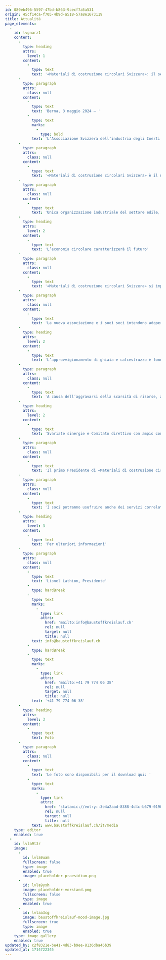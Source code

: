 ```yaml
---
id: 080eb496-5597-47bd-b863-9cecf7a5a531
origin: 45cf14ca-f705-4b9d-a518-57a8e1673119
title: Attualità
page_elements:
  -
    id: lvgnarz1
    content:
      -
        type: heading
        attrs:
          level: 1
        content:
          -
            type: text
            text: '«Materiali di costruzione circolari Svizzera»: il settore della ghiaia, del calcestruzzo e del riciclaggio unisce le forze in una nuova associazione di categoria.'
      -
        type: paragraph
        attrs:
          class: null
        content:
          -
            type: text
            text: 'Berna, 3 maggio 2024 – '
          -
            type: text
            marks:
              -
                type: bold
            text: 'L’Associazione Svizzera dell’industria degli Inerti e del Calcestruzzo ASIC e l’associazione di categoria asr Riciclaggio materiali costruzione Svizzera hanno deciso di fondersi. Questa fusione in «Materiali di costruzione circolari Svizzera» crea una nuova e solida associazione di categoria con l’intento di contribuire a plasmare il futuro dell’industria svizzera delle costruzioni e del riciclaggio. Priorità dell’associazione sono: la sicurezza dell’approvvigionamento di materie prime minerali nel nostro Paese e la chiusura dei cicli che preservi il valore dei nostri materiali da costruzione.'
      -
        type: paragraph
        attrs:
          class: null
        content:
          -
            type: text
            text: '«Materiali di costruzione circolari Svizzera» è il nome della nuova associazione del settore della ghiaia, del calcestruzzo e del riciclaggio. Nel giorno corrente di fondazione, circa 400 soci hanno formalizzato la fusione dell’Associazione Svizzera dell’industria degli Inerti e del Calcestruzzo ASIC con asr Riciclaggio materiali costruzione Svizzera, dopo che gli stessi soci delle due associazioni hanno dato la loro approvazione alla fusione nelle rispettive assemblee generali. La nuova associazione intende unire le forze comuni, ampliare ulteriormente la propria competenza specialistica, anticipare le sfide future e contribuire attivamente a plasmare il futuro dell’edilizia svizzera.'
      -
        type: paragraph
        attrs:
          class: null
        content:
          -
            type: text
            text: 'Unica organizzazione industriale del settore edile, la nuova associazione rappresenta gli interessi di tutte le parti coinvolte sulla base di un’economia circolare di alta qualità: dall’estrazione al molteplice utilizzo all’interno del ciclo, fino allo stoccaggio. Nel settore dei materiali minerali da costruzione, «Materiali di costruzione circolari Svizzera» presenta sin dalla fondazione un grado di organizzazione superiore all’80 percento e rappresenta più di 1’000 siti di estrazione della ghiaia, stabilimenti per la produzione di calcestruzzo e centri di riciclaggio in Svizzera. In coordinamento con le autorità di pianificazione, l’associazione intende contribuire a creare condizioni quadro che garantiscano l’approvvigionamento sostenibile del settore edile di materie prime e materiali edili minerali, contribuendo altresì alla salvaguardia in futuro dei circa 100’000 posti di lavoro del settore dell’edilizia principale.'
      -
        type: heading
        attrs:
          level: 2
        content:
          -
            type: text
            text: 'L’economia circolare caratterizzerà il futuro'
      -
        type: paragraph
        attrs:
          class: null
        content:
          -
            type: text
            text: '«Materiali di costruzione circolari Svizzera» si impegna per l’utilizzo sostenibile e rispettoso dell’ambiente delle materie prime minerali, in particolare alla luce della crescente scarsità di risorse. L’obiettivo è mantenere i materiali da costruzione all’interno del ciclo, come giustamente si aspettano la società e il mondo politico. Il tema dell’economia circolare, che negli ultimi anni ha plasmato l’economia – in particolare il settore edile – e che in futuro acquisirà una rilevanza ancora maggiore, sarà al centro delle attività dell’associazione. A tal scopo saranno sviluppate tecnologie e metodi innovativi per l’estrazione e il trattamento di materie prime minerali e materiali edili riciclati nel rispetto dell’ambiente. Sarà intensificata la collaborazione tra istituti universitari, enti di ricerca e imprese, creando così un nuovo centro di competenza.'
      -
        type: paragraph
        attrs:
          class: null
        content:
          -
            type: text
            text: 'La nuova associazione e i suoi soci intendono adoperarsi per ridurre la quantità di rifiuti nel settore dei materiali da costruzione con cicli di alta qualità e risanamenti rispettosi dell’ambiente, contribuendo così efficacemente a limitare l’impronta ecologica per una Svizzera sostenibile. In particolare, l’utilizzo di cave di ghiaia come habitat per la fauna e la flora offre un ulteriore potenziale in quest’ottica. Al termine dell’estrazione della ghiaia, le superfici vengono ricoltivate e rinaturate così da riportare la qualità del suolo almeno a quella precedente all’estrazione. In questo modo la natura viene integrata nell’economia circolare in modo spontaneo.'
      -
        type: heading
        attrs:
          level: 2
        content:
          -
            type: text
            text: 'L’approvvigionamento di ghiaia e calcestruzzo è fondamentale per la Svizzera'
      -
        type: paragraph
        attrs:
          class: null
        content:
          -
            type: text
            text: 'A causa dell’aggravarsi della scarsità di risorse, anche la sicurezza dell’approvvigionamento di materie prime minerali e lo smaltimento sicuro dei materiali di demolizione risultanti saranno un tema importante dell’associazione «Materiali di costruzione circolari Svizzera». Le ampie superfici con ubicazione vincolata, di cui necessitano i soci dell’associazione per il trattamento della ghiaia e dei materiali di demolizione, stanno diventando sempre più scarse. Ciò è dovuto all’aumento del numero di disposizioni in materia di tutela e delle esigenze della popolazione in termini di spazi abitativi, di svago e di lavoro. Le difficoltà di approvvigionamento sarebbero irreversibili per la Svizzera. Se le risorse minerarie dovessero esaurirsi a causa del problema delle autorizzazioni, le imprese, il Paese e la sua popolazione si troverebbero ad affrontare un problema fondamentale. L’associazione intende quindi adoperarsi per garantire anche in futuro l’approvvigionamento dei cantieri con materiali da costruzione di alta qualità e che questi siano trattati a regola d’arte per il riutilizzo.'
      -
        type: heading
        attrs:
          level: 2
        content:
          -
            type: text
            text: 'Svariate sinergie e Comitato direttivo con ampio consenso'
      -
        type: paragraph
        attrs:
          class: null
        content:
          -
            type: text
            text: 'Il primo Presidente di «Materiali di costruzione circolari Svizzera» è Lionel Lathion, CEO di Lathion Group SA. L’ingegnere civile dipl. ETH Christoph Duijts, CEO di KIBAG e Stefan Eberhard, titolare di Stefan Eberhard AG, lo affiancano in qualità di Vicepresidenti. Il nuovo Comitato direttivo dell’associazione, composto da 14 membri, ha un ampio sostegno dal punto di vista tecnico e regionale e mira in particolare a intensificare la collaborazione con le associazioni cantonali. L’obiettivo è portare le questioni importanti nella politica e nella società anche a livello locale. Con la fusione delle due associazioni verranno raggruppate anche numerose competenze. Il nuovo Segretariato di «Materiali di costruzione circolari Svizzera» può contare sulla competenza tecnica e sull’esperienza di 19 collaboratrici e collaboratori provenienti dai settori della politica, della tecnica, della natura e del suolo, nonché sulle offerte di formazione.'
      -
        type: paragraph
        attrs:
          class: null
        content:
          -
            type: text
            text: 'I soci potranno usufruire anche dei servizi correlati; allo stesso tempo, il mondo politico e le autorità a livello nazionale, cantonale e regionale avranno a disposizione un punto di riferimento centrale con un elevato livello di competenza tecnica e di capacità di risoluzione dei problemi.'
      -
        type: heading
        attrs:
          level: 3
        content:
          -
            type: text
            text: 'Per ulteriori informazioni'
      -
        type: paragraph
        attrs:
          class: null
        content:
          -
            type: text
            text: 'Lionel Lathion, Presidente'
          -
            type: hardBreak
          -
            type: text
            marks:
              -
                type: link
                attrs:
                  href: 'mailto:info@baustoffkreislauf.ch'
                  rel: null
                  target: null
                  title: null
            text: info@baustoffkreislauf.ch
          -
            type: hardBreak
          -
            type: text
            marks:
              -
                type: link
                attrs:
                  href: 'mailto:+41 79 774 06 38'
                  rel: null
                  target: null
                  title: null
            text: '+41 79 774 06 38'
      -
        type: heading
        attrs:
          level: 3
        content:
          -
            type: text
            text: Foto
      -
        type: paragraph
        attrs:
          class: null
        content:
          -
            type: text
            text: 'Le foto sono disponibili per il download qui: '
          -
            type: text
            marks:
              -
                type: link
                attrs:
                  href: 'statamic://entry::3e4a2aad-8388-4d4c-b679-0190ef6b3bbc'
                  rel: null
                  target: null
                  title: null
            text: www.baustoffkreislauf.ch/it/media
    type: editor
    enabled: true
  -
    id: lvla9t3r
    image:
      -
        id: lvla9uam
        fullscreen: false
        type: image
        enabled: true
        image: placeholder-praesidium.png
      -
        id: lvla9yxh
        image: placeholder-vorstand.png
        fullscreen: false
        type: image
        enabled: true
      -
        id: lvlaa3cg
        image: baustoffkreislauf-mood-image.jpg
        fullscreen: true
        type: image
        enabled: true
    type: image_gallery
    enabled: true
updated_by: c2f8321e-be41-4d83-b9ee-8136dba46b39
updated_at: 1714722345
---
```

